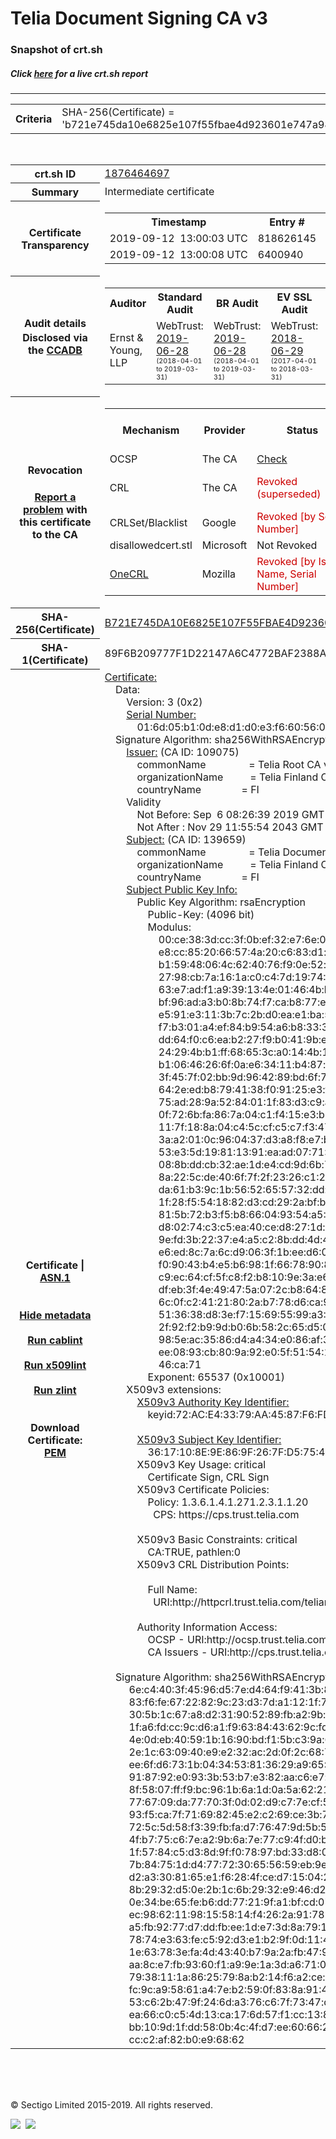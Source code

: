 # Telia Document Signing CA v3
### Snapshot of crt.sh
##### Click [here](https://crt.sh/?q=B721E745DA10E6825E107F55FBAE4D923601E747A9830ED956CD2886CA15A8F8) for a live crt.sh report

---
<!DOCTYPE HTML PUBLIC "-//W3C//DTD HTML 4.0 Transitional//EN">
<HTML>

<BODY>

<TABLE>
  <TR>
    <TH class="outer">Criteria</TH>
    <TD class="outer">SHA-256(Certificate) = 'b721e745da10e6825e107f55fbae4d923601e747a9830ed956cd2886ca15a8f8'</TD>
  </TR>
</TABLE>
<BR>
<TABLE>
  <TR>
    <TH class="outer">crt.sh ID</TH>
    <TD class="outer"><A href="?id=1876464697">1876464697</A></TD>
  </TR>
  <TR>
    <TH class="outer">Summary</TH>
    <TD class="outer">Intermediate certificate</TD>
  </TR>
  <TR>
    <TH class="outer">Certificate<BR>Transparency</TH>
    <TD class="outer">
<TABLE class="options" style="margin-left:0px">
  <TR>
    <TH>Timestamp</TH>
    <TH>Entry #</TH>
    <TH>Log Operator</TH>
    <TH>Log URL</TH>
  </TR>
  <TR>
    <TD>2019-09-12&nbsp; <FONT class="small">13:00:03 UTC</FONT></TD>
    <TD>818626145</TD>
    <TD>Google</TD>
    <TD>https://ct.googleapis.com/rocketeer</TD>
  </TR>
  <TR>
    <TD>2019-09-12&nbsp; <FONT class="small">13:00:08 UTC</FONT></TD>
    <TD>6400940</TD>
    <TD>Sectigo</TD>
    <TD>https://dodo.ct.comodo.com</TD>
  </TR>
</TABLE>
    </TD>
  </TR>
  <TR>
    <TH class="outer">Audit details<BR>
      <DIV class="small" style="padding-top:3px">Disclosed via the
        <A href="//ccadb-public.secure.force.com/mozilla/PublicAllIntermediateCerts" target="_blank">CCADB</A></DIV>
    </TH>
    <TD class="outer">
<TABLE class="options" style="margin-left:0px">
  <TR>
    <TH>Auditor</TH>
    <TH>Standard Audit</TH>
    <TH>BR Audit</TH>
    <TH>EV SSL Audit</TH>
    <TH>Documents</TH>
    <TH>CCADB</TH>
    <TH>Root Owner / Certificate</TH>
  </TR>
  <TR>
    <TD style="vertical-align:middle">Ernst & Young, LLP</TD>
    <TD>WebTrust:
      <A href="https://www.cpacanada.ca/generichandlers/CPACHandler.ashx?attachmentid=231161" target="_blank">2019-06-28</A>
      <BR><FONT style="font-size:8pt">(2018-04-01 to 2019-03-31)</FONT></TD>
    <TD>WebTrust:
      <A href="https://support.trust.telia.com/download/CA/Telia-WebTrust-For-CA-SSL-Baseline-With-Network-Security-Report-2019.pdf" target="_blank">2019-06-28</A>
      <BR><FONT style="font-size:8pt">(2018-04-01 to 2019-03-31)</FONT></TD>
    <TD>WebTrust:
      <A href="https://support.trust.telia.com/download/CA/TeliaEVWebTrustReport2018.pdf" target="_blank">2018-06-29</A>
      <BR><FONT style="font-size:8pt">(2017-04-01 to 2018-03-31)</FONT></TD>
    <TD>
      <A href="https://repository.trust.teliasonera.com/Telia_Server_Certificate_CPS_v2.5.pdf" target="blank">CP</A>
      <A href="https://repository.trust.teliasonera.com/Telia_Root_CPS_v2.4.pdf" target="blank">CPS</A>
    </TD>
    <TD><A href="//ccadb.force.com/0011J00001QzxBpQAJ" target="_blank">0011J00001QzxBpQAJ</A></TD>
    <TD><A href="/?id=989582">Telia Company (formerly TeliaSonera)</A></TD>
  </TR>
</TABLE>
    </TD>
  </TR>
  <TR>
    <TH class="outer">Revocation<BR><BR>
      <DIV class="small" style="padding-top:3px"><A href="?id=1876464697&opt=problemreporting">Report a problem</A> with<BR>this certificate to the CA</DIV></TH>
    <TD class="outer">
      <TABLE class="options" style="margin-left:0px">
        <TR>
          <TH>Mechanism</TH>
          <TH>Provider</TH>
          <TH>Status</TH>
          <TH>Revocation Date</TH>
          <TH>Last Observed in CRL</TH>
          <TH>Last Checked <SPAN style="color:#CC0000;vertical-align:middle;font-size:70%;font-weight:normal">(Error)</SPAN></TH>
        </TR>
        <TR>
          <TD>OCSP</TD>
          <TD>The CA</TD>
          <TD><A href="?id=1876464697&opt=ocsp">Check</A></TD>
          <TD><SPAN style="color:#888888">?</SPAN></TD>
          <TD><SPAN style="color:#888888">n/a</SPAN></TD>
          <TD><SPAN style="color:#888888">?</SPAN></TD>
        </TR>
        <TR>
          <TD>CRL</TD>
          <TD>The CA</TD>
          <TD><SPAN style="color:#CC0000">Revoked (superseded)</SPAN></TD><TD>2019-09-10&nbsp; <FONT class="small">08:48:53 UTC</FONT></TD><TD>2019-09-11&nbsp; <FONT class="small">12:11:03 UTC</FONT></TD><TD>2019-12-04&nbsp; <FONT class="small">16:20:23 UTC</FONT></TD>
        </TR>
        <TR>
          <TD>CRLSet/Blacklist</TD>
          <TD>Google</TD>
          <TD><SPAN style="color:#CC0000">Revoked [by Serial Number]</SPAN></TD>
          <TD><SPAN style="color:#888888">n/a</SPAN></TD>
          <TD><SPAN style="color:#888888">n/a</SPAN></TD>
          <TD><SPAN style="color:#888888">n/a</SPAN></TD>
        </TR>
        <TR>
          <TD>disallowedcert.stl</TD>
          <TD>Microsoft</TD>
          <TD>Not Revoked</TD>
          <TD><SPAN style="color:#888888">n/a</SPAN></TD>
          <TD><SPAN style="color:#888888">n/a</SPAN></TD>
          <TD><SPAN style="color:#888888">n/a</SPAN></TD>
        </TR>
        <TR>
          <TD><A href="/mozilla-onecrl" target="_blank">OneCRL</A></TD>
          <TD>Mozilla</TD>
          <TD><SPAN style="color:#CC0000">Revoked [by Issuer Name, Serial Number]</SPAN></TD><TD><SPAN style="color:#888888">Unknown</SPAN></TD>
          <TD><SPAN style="color:#888888">n/a</SPAN></TD>
          <TD><SPAN style="color:#888888">n/a</SPAN></TD>
        </TR>
      </TABLE>
    </TD>
  </TR>
  <TR>
    <TH class="outer">SHA-256(Certificate)</TH>
    <TD class="outer"><A href="//censys.io/certificates/b721e745da10e6825e107f55fbae4d923601e747a9830ed956cd2886ca15a8f8">B721E745DA10E6825E107F55FBAE4D923601E747A9830ED956CD2886CA15A8F8</A></TD>
  </TR>
  <TR>
    <TH class="outer">SHA-1(Certificate)</TH>
    <TD class="outer">89F6B209777F1D22147A6C4772BAF2388A9B3C01</TD>
  </TR>
  <TR>
    <TH class="outer">Certificate | <A href="?asn1=1876464697">ASN.1</A>
      <SPAN class="small"><BR>
      <BR><BR><A href="?id=1876464697&opt=nometadata">Hide metadata</A>
      <BR><BR><A href="?id=1876464697&opt=cablint">Run cablint</A>
      <BR><BR><A href="?id=1876464697&opt=x509lint">Run x509lint</A>
      <BR><BR><A href="?id=1876464697&opt=zlint">Run zlint</A>
      <BR><BR><BR>Download Certificate: <A href="?d=1876464697">PEM</A>
      </SPAN>
    </TH>
    <TD class="text"><A href="?d=1876464697">Certificate:</A><BR>&nbsp;&nbsp;&nbsp;&nbsp;Data:<BR>&nbsp;&nbsp;&nbsp;&nbsp;&nbsp;&nbsp;&nbsp;&nbsp;Version:&nbsp;3&nbsp;(0x2)<BR>&nbsp;&nbsp;&nbsp;&nbsp;&nbsp;&nbsp;&nbsp;&nbsp;<A href="?serial=016d05b10de8d1d0e3f660560a6a9b">Serial&nbsp;Number:</A><BR>&nbsp;&nbsp;&nbsp;&nbsp;&nbsp;&nbsp;&nbsp;&nbsp;&nbsp;&nbsp;&nbsp;&nbsp;01:6d:05:b1:0d:e8:d1:d0:e3:f6:60:56:0a:6a:9b<BR>&nbsp;&nbsp;&nbsp;&nbsp;Signature&nbsp;Algorithm:&nbsp;sha256WithRSAEncryption<BR>&nbsp;&nbsp;&nbsp;&nbsp;&nbsp;&nbsp;&nbsp;&nbsp;<A href="?caid=109075">Issuer:</A> <SPAN class="small">(CA ID: 109075)</SPAN><BR>&nbsp;&nbsp;&nbsp;&nbsp;&nbsp;&nbsp;&nbsp;&nbsp;&nbsp;&nbsp;&nbsp;&nbsp;commonName&nbsp;&nbsp;&nbsp;&nbsp;&nbsp;&nbsp;&nbsp;&nbsp;&nbsp;&nbsp;&nbsp;&nbsp;&nbsp;&nbsp;&nbsp;&nbsp;=&nbsp;Telia&nbsp;Root&nbsp;CA&nbsp;v2<BR>&nbsp;&nbsp;&nbsp;&nbsp;&nbsp;&nbsp;&nbsp;&nbsp;&nbsp;&nbsp;&nbsp;&nbsp;organizationName&nbsp;&nbsp;&nbsp;&nbsp;&nbsp;&nbsp;&nbsp;&nbsp;&nbsp;&nbsp;=&nbsp;Telia&nbsp;Finland&nbsp;Oyj<BR>&nbsp;&nbsp;&nbsp;&nbsp;&nbsp;&nbsp;&nbsp;&nbsp;&nbsp;&nbsp;&nbsp;&nbsp;countryName&nbsp;&nbsp;&nbsp;&nbsp;&nbsp;&nbsp;&nbsp;&nbsp;&nbsp;&nbsp;&nbsp;&nbsp;&nbsp;&nbsp;&nbsp;=&nbsp;FI<BR>&nbsp;&nbsp;&nbsp;&nbsp;&nbsp;&nbsp;&nbsp;&nbsp;Validity<BR>&nbsp;&nbsp;&nbsp;&nbsp;&nbsp;&nbsp;&nbsp;&nbsp;&nbsp;&nbsp;&nbsp;&nbsp;Not&nbsp;Before:&nbsp;Sep&nbsp;&nbsp;6&nbsp;08:26:39&nbsp;2019&nbsp;GMT<BR>&nbsp;&nbsp;&nbsp;&nbsp;&nbsp;&nbsp;&nbsp;&nbsp;&nbsp;&nbsp;&nbsp;&nbsp;Not&nbsp;After&nbsp;:&nbsp;Nov&nbsp;29&nbsp;11:55:54&nbsp;2043&nbsp;GMT<BR>&nbsp;&nbsp;&nbsp;&nbsp;&nbsp;&nbsp;&nbsp;&nbsp;<A href="?caid=139659">Subject:</A> <SPAN class="small">(CA ID: 139659)</SPAN><BR>&nbsp;&nbsp;&nbsp;&nbsp;&nbsp;&nbsp;&nbsp;&nbsp;&nbsp;&nbsp;&nbsp;&nbsp;commonName&nbsp;&nbsp;&nbsp;&nbsp;&nbsp;&nbsp;&nbsp;&nbsp;&nbsp;&nbsp;&nbsp;&nbsp;&nbsp;&nbsp;&nbsp;&nbsp;=&nbsp;Telia&nbsp;Document&nbsp;Signing&nbsp;CA&nbsp;v3<BR>&nbsp;&nbsp;&nbsp;&nbsp;&nbsp;&nbsp;&nbsp;&nbsp;&nbsp;&nbsp;&nbsp;&nbsp;organizationName&nbsp;&nbsp;&nbsp;&nbsp;&nbsp;&nbsp;&nbsp;&nbsp;&nbsp;&nbsp;=&nbsp;Telia&nbsp;Finland&nbsp;Oyj<BR>&nbsp;&nbsp;&nbsp;&nbsp;&nbsp;&nbsp;&nbsp;&nbsp;&nbsp;&nbsp;&nbsp;&nbsp;countryName&nbsp;&nbsp;&nbsp;&nbsp;&nbsp;&nbsp;&nbsp;&nbsp;&nbsp;&nbsp;&nbsp;&nbsp;&nbsp;&nbsp;&nbsp;=&nbsp;FI<BR>&nbsp;&nbsp;&nbsp;&nbsp;&nbsp;&nbsp;&nbsp;&nbsp;<A href="?spkisha256=f981e22a4360abec2d639b83539ef10eb4cf59b32bd335daa36a3dcadec8dd75">Subject&nbsp;Public&nbsp;Key&nbsp;Info:</A><BR>&nbsp;&nbsp;&nbsp;&nbsp;&nbsp;&nbsp;&nbsp;&nbsp;&nbsp;&nbsp;&nbsp;&nbsp;Public&nbsp;Key&nbsp;Algorithm:&nbsp;rsaEncryption<BR>&nbsp;&nbsp;&nbsp;&nbsp;&nbsp;&nbsp;&nbsp;&nbsp;&nbsp;&nbsp;&nbsp;&nbsp;&nbsp;&nbsp;&nbsp;&nbsp;Public-Key:&nbsp;(4096&nbsp;bit)<BR>&nbsp;&nbsp;&nbsp;&nbsp;&nbsp;&nbsp;&nbsp;&nbsp;&nbsp;&nbsp;&nbsp;&nbsp;&nbsp;&nbsp;&nbsp;&nbsp;Modulus:<BR>&nbsp;&nbsp;&nbsp;&nbsp;&nbsp;&nbsp;&nbsp;&nbsp;&nbsp;&nbsp;&nbsp;&nbsp;&nbsp;&nbsp;&nbsp;&nbsp;&nbsp;&nbsp;&nbsp;&nbsp;00:ce:38:3d:cc:3f:0b:ef:32:e7:6e:0a:d4:a2:03:<BR>&nbsp;&nbsp;&nbsp;&nbsp;&nbsp;&nbsp;&nbsp;&nbsp;&nbsp;&nbsp;&nbsp;&nbsp;&nbsp;&nbsp;&nbsp;&nbsp;&nbsp;&nbsp;&nbsp;&nbsp;e8:cc:85:20:66:57:4a:20:c6:83:d1:c9:3d:e5:6e:<BR>&nbsp;&nbsp;&nbsp;&nbsp;&nbsp;&nbsp;&nbsp;&nbsp;&nbsp;&nbsp;&nbsp;&nbsp;&nbsp;&nbsp;&nbsp;&nbsp;&nbsp;&nbsp;&nbsp;&nbsp;b1:59:48:06:4c:62:40:76:f9:0e:52:fe:a2:5c:bc:<BR>&nbsp;&nbsp;&nbsp;&nbsp;&nbsp;&nbsp;&nbsp;&nbsp;&nbsp;&nbsp;&nbsp;&nbsp;&nbsp;&nbsp;&nbsp;&nbsp;&nbsp;&nbsp;&nbsp;&nbsp;27:98:cb:7a:16:1a:c0:c4:7d:19:74:44:5e:1e:8d:<BR>&nbsp;&nbsp;&nbsp;&nbsp;&nbsp;&nbsp;&nbsp;&nbsp;&nbsp;&nbsp;&nbsp;&nbsp;&nbsp;&nbsp;&nbsp;&nbsp;&nbsp;&nbsp;&nbsp;&nbsp;63:e7:ad:f1:a9:39:13:4e:01:46:4b:b7:b7:ae:98:<BR>&nbsp;&nbsp;&nbsp;&nbsp;&nbsp;&nbsp;&nbsp;&nbsp;&nbsp;&nbsp;&nbsp;&nbsp;&nbsp;&nbsp;&nbsp;&nbsp;&nbsp;&nbsp;&nbsp;&nbsp;bf:96:ad:a3:b0:8b:74:f7:ca:b8:77:e9:2b:57:2e:<BR>&nbsp;&nbsp;&nbsp;&nbsp;&nbsp;&nbsp;&nbsp;&nbsp;&nbsp;&nbsp;&nbsp;&nbsp;&nbsp;&nbsp;&nbsp;&nbsp;&nbsp;&nbsp;&nbsp;&nbsp;e5:91:e3:11:3b:7c:2b:d0:ea:e1:ba:58:22:ae:39:<BR>&nbsp;&nbsp;&nbsp;&nbsp;&nbsp;&nbsp;&nbsp;&nbsp;&nbsp;&nbsp;&nbsp;&nbsp;&nbsp;&nbsp;&nbsp;&nbsp;&nbsp;&nbsp;&nbsp;&nbsp;f7:b3:01:a4:ef:84:b9:54:a6:b8:33:3f:55:d1:73:<BR>&nbsp;&nbsp;&nbsp;&nbsp;&nbsp;&nbsp;&nbsp;&nbsp;&nbsp;&nbsp;&nbsp;&nbsp;&nbsp;&nbsp;&nbsp;&nbsp;&nbsp;&nbsp;&nbsp;&nbsp;dd:64:f0:c6:ea:b2:27:f9:b0:41:9b:ed:65:11:90:<BR>&nbsp;&nbsp;&nbsp;&nbsp;&nbsp;&nbsp;&nbsp;&nbsp;&nbsp;&nbsp;&nbsp;&nbsp;&nbsp;&nbsp;&nbsp;&nbsp;&nbsp;&nbsp;&nbsp;&nbsp;24:29:4b:b1:ff:68:65:3c:a0:14:4b:19:f6:b5:c0:<BR>&nbsp;&nbsp;&nbsp;&nbsp;&nbsp;&nbsp;&nbsp;&nbsp;&nbsp;&nbsp;&nbsp;&nbsp;&nbsp;&nbsp;&nbsp;&nbsp;&nbsp;&nbsp;&nbsp;&nbsp;b1:06:46:26:6f:0a:e6:34:11:b4:87:c6:9a:86:d7:<BR>&nbsp;&nbsp;&nbsp;&nbsp;&nbsp;&nbsp;&nbsp;&nbsp;&nbsp;&nbsp;&nbsp;&nbsp;&nbsp;&nbsp;&nbsp;&nbsp;&nbsp;&nbsp;&nbsp;&nbsp;3f:45:7f:02:bb:9d:96:42:89:bd:6f:7e:42:34:26:<BR>&nbsp;&nbsp;&nbsp;&nbsp;&nbsp;&nbsp;&nbsp;&nbsp;&nbsp;&nbsp;&nbsp;&nbsp;&nbsp;&nbsp;&nbsp;&nbsp;&nbsp;&nbsp;&nbsp;&nbsp;64:2e:ed:b8:79:41:38:f0:91:25:e3:f7:8f:51:15:<BR>&nbsp;&nbsp;&nbsp;&nbsp;&nbsp;&nbsp;&nbsp;&nbsp;&nbsp;&nbsp;&nbsp;&nbsp;&nbsp;&nbsp;&nbsp;&nbsp;&nbsp;&nbsp;&nbsp;&nbsp;75:ad:28:9a:52:84:01:1f:83:d3:c9:ae:bf:fe:40:<BR>&nbsp;&nbsp;&nbsp;&nbsp;&nbsp;&nbsp;&nbsp;&nbsp;&nbsp;&nbsp;&nbsp;&nbsp;&nbsp;&nbsp;&nbsp;&nbsp;&nbsp;&nbsp;&nbsp;&nbsp;0f:72:6b:fa:86:7a:04:c1:f4:15:e3:b2:d2:81:21:<BR>&nbsp;&nbsp;&nbsp;&nbsp;&nbsp;&nbsp;&nbsp;&nbsp;&nbsp;&nbsp;&nbsp;&nbsp;&nbsp;&nbsp;&nbsp;&nbsp;&nbsp;&nbsp;&nbsp;&nbsp;11:7f:18:8a:04:c4:5c:cf:c5:c7:f3:47:73:c0:bc:<BR>&nbsp;&nbsp;&nbsp;&nbsp;&nbsp;&nbsp;&nbsp;&nbsp;&nbsp;&nbsp;&nbsp;&nbsp;&nbsp;&nbsp;&nbsp;&nbsp;&nbsp;&nbsp;&nbsp;&nbsp;3a:a2:01:0c:96:04:37:d3:a8:f8:e7:bf:b0:70:ac:<BR>&nbsp;&nbsp;&nbsp;&nbsp;&nbsp;&nbsp;&nbsp;&nbsp;&nbsp;&nbsp;&nbsp;&nbsp;&nbsp;&nbsp;&nbsp;&nbsp;&nbsp;&nbsp;&nbsp;&nbsp;53:e3:5d:19:81:13:91:ea:ad:07:71:87:3a:55:d2:<BR>&nbsp;&nbsp;&nbsp;&nbsp;&nbsp;&nbsp;&nbsp;&nbsp;&nbsp;&nbsp;&nbsp;&nbsp;&nbsp;&nbsp;&nbsp;&nbsp;&nbsp;&nbsp;&nbsp;&nbsp;08:8b:dd:cb:32:ae:1d:e4:cd:9d:6b:7b:ad:f0:0d:<BR>&nbsp;&nbsp;&nbsp;&nbsp;&nbsp;&nbsp;&nbsp;&nbsp;&nbsp;&nbsp;&nbsp;&nbsp;&nbsp;&nbsp;&nbsp;&nbsp;&nbsp;&nbsp;&nbsp;&nbsp;8a:22:5c:de:40:6f:7f:2f:23:26:c1:25:e1:f2:ac:<BR>&nbsp;&nbsp;&nbsp;&nbsp;&nbsp;&nbsp;&nbsp;&nbsp;&nbsp;&nbsp;&nbsp;&nbsp;&nbsp;&nbsp;&nbsp;&nbsp;&nbsp;&nbsp;&nbsp;&nbsp;da:61:b3:9c:1b:56:52:65:57:32:dd:30:e8:d2:36:<BR>&nbsp;&nbsp;&nbsp;&nbsp;&nbsp;&nbsp;&nbsp;&nbsp;&nbsp;&nbsp;&nbsp;&nbsp;&nbsp;&nbsp;&nbsp;&nbsp;&nbsp;&nbsp;&nbsp;&nbsp;1f:28:f5:54:18:82:d3:cd:29:2a:bf:bb:b3:8e:6d:<BR>&nbsp;&nbsp;&nbsp;&nbsp;&nbsp;&nbsp;&nbsp;&nbsp;&nbsp;&nbsp;&nbsp;&nbsp;&nbsp;&nbsp;&nbsp;&nbsp;&nbsp;&nbsp;&nbsp;&nbsp;81:5b:72:b3:f5:b8:66:04:93:54:a5:0e:ec:2e:b7:<BR>&nbsp;&nbsp;&nbsp;&nbsp;&nbsp;&nbsp;&nbsp;&nbsp;&nbsp;&nbsp;&nbsp;&nbsp;&nbsp;&nbsp;&nbsp;&nbsp;&nbsp;&nbsp;&nbsp;&nbsp;d8:02:74:c3:c5:ea:40:ce:d8:27:1d:bf:09:10:d6:<BR>&nbsp;&nbsp;&nbsp;&nbsp;&nbsp;&nbsp;&nbsp;&nbsp;&nbsp;&nbsp;&nbsp;&nbsp;&nbsp;&nbsp;&nbsp;&nbsp;&nbsp;&nbsp;&nbsp;&nbsp;9e:fd:3b:22:37:e4:a5:c2:8b:dd:4d:41:58:ac:6d:<BR>&nbsp;&nbsp;&nbsp;&nbsp;&nbsp;&nbsp;&nbsp;&nbsp;&nbsp;&nbsp;&nbsp;&nbsp;&nbsp;&nbsp;&nbsp;&nbsp;&nbsp;&nbsp;&nbsp;&nbsp;e6:ed:8c:7a:6c:d9:06:3f:1b:ee:d6:01:38:ab:b5:<BR>&nbsp;&nbsp;&nbsp;&nbsp;&nbsp;&nbsp;&nbsp;&nbsp;&nbsp;&nbsp;&nbsp;&nbsp;&nbsp;&nbsp;&nbsp;&nbsp;&nbsp;&nbsp;&nbsp;&nbsp;f0:90:43:b4:e5:b6:98:1f:66:78:90:83:8b:40:09:<BR>&nbsp;&nbsp;&nbsp;&nbsp;&nbsp;&nbsp;&nbsp;&nbsp;&nbsp;&nbsp;&nbsp;&nbsp;&nbsp;&nbsp;&nbsp;&nbsp;&nbsp;&nbsp;&nbsp;&nbsp;c9:ec:64:cf:5f:c8:f2:b8:10:9e:3a:e6:a1:4e:34:<BR>&nbsp;&nbsp;&nbsp;&nbsp;&nbsp;&nbsp;&nbsp;&nbsp;&nbsp;&nbsp;&nbsp;&nbsp;&nbsp;&nbsp;&nbsp;&nbsp;&nbsp;&nbsp;&nbsp;&nbsp;df:eb:3f:4e:49:47:5a:07:2c:b8:64:81:33:b6:7a:<BR>&nbsp;&nbsp;&nbsp;&nbsp;&nbsp;&nbsp;&nbsp;&nbsp;&nbsp;&nbsp;&nbsp;&nbsp;&nbsp;&nbsp;&nbsp;&nbsp;&nbsp;&nbsp;&nbsp;&nbsp;6c:0f:c2:41:21:80:2a:b7:78:d6:ca:97:ac:53:9a:<BR>&nbsp;&nbsp;&nbsp;&nbsp;&nbsp;&nbsp;&nbsp;&nbsp;&nbsp;&nbsp;&nbsp;&nbsp;&nbsp;&nbsp;&nbsp;&nbsp;&nbsp;&nbsp;&nbsp;&nbsp;51:36:38:d8:3e:f7:15:69:55:99:a3:5a:01:58:86:<BR>&nbsp;&nbsp;&nbsp;&nbsp;&nbsp;&nbsp;&nbsp;&nbsp;&nbsp;&nbsp;&nbsp;&nbsp;&nbsp;&nbsp;&nbsp;&nbsp;&nbsp;&nbsp;&nbsp;&nbsp;2f:92:f2:b9:9d:b0:6b:58:2c:65:d5:00:43:de:55:<BR>&nbsp;&nbsp;&nbsp;&nbsp;&nbsp;&nbsp;&nbsp;&nbsp;&nbsp;&nbsp;&nbsp;&nbsp;&nbsp;&nbsp;&nbsp;&nbsp;&nbsp;&nbsp;&nbsp;&nbsp;98:5e:ac:35:86:d4:a4:34:e0:86:af:37:c4:89:e9:<BR>&nbsp;&nbsp;&nbsp;&nbsp;&nbsp;&nbsp;&nbsp;&nbsp;&nbsp;&nbsp;&nbsp;&nbsp;&nbsp;&nbsp;&nbsp;&nbsp;&nbsp;&nbsp;&nbsp;&nbsp;ee:08:93:cb:80:9a:92:e0:5f:51:54:11:a2:93:9d:<BR>&nbsp;&nbsp;&nbsp;&nbsp;&nbsp;&nbsp;&nbsp;&nbsp;&nbsp;&nbsp;&nbsp;&nbsp;&nbsp;&nbsp;&nbsp;&nbsp;&nbsp;&nbsp;&nbsp;&nbsp;46:ca:71<BR>&nbsp;&nbsp;&nbsp;&nbsp;&nbsp;&nbsp;&nbsp;&nbsp;&nbsp;&nbsp;&nbsp;&nbsp;&nbsp;&nbsp;&nbsp;&nbsp;Exponent:&nbsp;65537&nbsp;(0x10001)<BR>&nbsp;&nbsp;&nbsp;&nbsp;&nbsp;&nbsp;&nbsp;&nbsp;X509v3&nbsp;extensions:<BR>&nbsp;&nbsp;&nbsp;&nbsp;&nbsp;&nbsp;&nbsp;&nbsp;&nbsp;&nbsp;&nbsp;&nbsp;<A href="?ski=72ace43379aa4587f6fdac1d9ed6c72f86d82439">X509v3&nbsp;Authority&nbsp;Key&nbsp;Identifier:</A><BR>&nbsp;&nbsp;&nbsp;&nbsp;&nbsp;&nbsp;&nbsp;&nbsp;&nbsp;&nbsp;&nbsp;&nbsp;&nbsp;&nbsp;&nbsp;&nbsp;keyid:72:AC:E4:33:79:AA:45:87:F6:FD:AC:1D:9E:D6:C7:2F:86:D8:24:39<BR><BR>&nbsp;&nbsp;&nbsp;&nbsp;&nbsp;&nbsp;&nbsp;&nbsp;&nbsp;&nbsp;&nbsp;&nbsp;<A href="?ski=3617108e9e869f267fd57542fad37bc29059de54">X509v3&nbsp;Subject&nbsp;Key&nbsp;Identifier:</A><BR>&nbsp;&nbsp;&nbsp;&nbsp;&nbsp;&nbsp;&nbsp;&nbsp;&nbsp;&nbsp;&nbsp;&nbsp;&nbsp;&nbsp;&nbsp;&nbsp;36:17:10:8E:9E:86:9F:26:7F:D5:75:42:FA:D3:7B:C2:90:59:DE:54<BR>&nbsp;&nbsp;&nbsp;&nbsp;&nbsp;&nbsp;&nbsp;&nbsp;&nbsp;&nbsp;&nbsp;&nbsp;X509v3&nbsp;Key&nbsp;Usage:&nbsp;critical<BR>&nbsp;&nbsp;&nbsp;&nbsp;&nbsp;&nbsp;&nbsp;&nbsp;&nbsp;&nbsp;&nbsp;&nbsp;&nbsp;&nbsp;&nbsp;&nbsp;Certificate&nbsp;Sign,&nbsp;CRL&nbsp;Sign<BR>&nbsp;&nbsp;&nbsp;&nbsp;&nbsp;&nbsp;&nbsp;&nbsp;&nbsp;&nbsp;&nbsp;&nbsp;X509v3&nbsp;Certificate&nbsp;Policies:&nbsp;<BR>&nbsp;&nbsp;&nbsp;&nbsp;&nbsp;&nbsp;&nbsp;&nbsp;&nbsp;&nbsp;&nbsp;&nbsp;&nbsp;&nbsp;&nbsp;&nbsp;Policy:&nbsp;1.3.6.1.4.1.271.2.3.1.1.20<BR>&nbsp;&nbsp;&nbsp;&nbsp;&nbsp;&nbsp;&nbsp;&nbsp;&nbsp;&nbsp;&nbsp;&nbsp;&nbsp;&nbsp;&nbsp;&nbsp;&nbsp;&nbsp;CPS:&nbsp;https://cps.trust.telia.com<BR><BR>&nbsp;&nbsp;&nbsp;&nbsp;&nbsp;&nbsp;&nbsp;&nbsp;&nbsp;&nbsp;&nbsp;&nbsp;X509v3&nbsp;Basic&nbsp;Constraints:&nbsp;critical<BR>&nbsp;&nbsp;&nbsp;&nbsp;&nbsp;&nbsp;&nbsp;&nbsp;&nbsp;&nbsp;&nbsp;&nbsp;&nbsp;&nbsp;&nbsp;&nbsp;CA:TRUE,&nbsp;pathlen:0<BR>&nbsp;&nbsp;&nbsp;&nbsp;&nbsp;&nbsp;&nbsp;&nbsp;&nbsp;&nbsp;&nbsp;&nbsp;X509v3&nbsp;CRL&nbsp;Distribution&nbsp;Points:&nbsp;<BR><BR>&nbsp;&nbsp;&nbsp;&nbsp;&nbsp;&nbsp;&nbsp;&nbsp;&nbsp;&nbsp;&nbsp;&nbsp;&nbsp;&nbsp;&nbsp;&nbsp;Full&nbsp;Name:<BR>&nbsp;&nbsp;&nbsp;&nbsp;&nbsp;&nbsp;&nbsp;&nbsp;&nbsp;&nbsp;&nbsp;&nbsp;&nbsp;&nbsp;&nbsp;&nbsp;&nbsp;&nbsp;URI:http://httpcrl.trust.telia.com/teliarootcav2.crl<BR><BR>&nbsp;&nbsp;&nbsp;&nbsp;&nbsp;&nbsp;&nbsp;&nbsp;&nbsp;&nbsp;&nbsp;&nbsp;Authority&nbsp;Information&nbsp;Access:&nbsp;<BR>&nbsp;&nbsp;&nbsp;&nbsp;&nbsp;&nbsp;&nbsp;&nbsp;&nbsp;&nbsp;&nbsp;&nbsp;&nbsp;&nbsp;&nbsp;&nbsp;OCSP&nbsp;-&nbsp;URI:http://ocsp.trust.telia.com<BR>&nbsp;&nbsp;&nbsp;&nbsp;&nbsp;&nbsp;&nbsp;&nbsp;&nbsp;&nbsp;&nbsp;&nbsp;&nbsp;&nbsp;&nbsp;&nbsp;CA&nbsp;Issuers&nbsp;-&nbsp;URI:http://cps.trust.telia.com/teliarootcav2.cer<BR><BR>&nbsp;&nbsp;&nbsp;&nbsp;Signature&nbsp;Algorithm:&nbsp;sha256WithRSAEncryption<BR>&nbsp;&nbsp;&nbsp;&nbsp;&nbsp;&nbsp;&nbsp;&nbsp;&nbsp;6e:c4:40:3f:45:96:d5:7e:d4:64:f9:41:3b:8e:5a:af:ef:32:<BR>&nbsp;&nbsp;&nbsp;&nbsp;&nbsp;&nbsp;&nbsp;&nbsp;&nbsp;83:f6:fe:67:22:82:9c:23:d3:7d:a1:12:1f:74:61:e3:f6:08:<BR>&nbsp;&nbsp;&nbsp;&nbsp;&nbsp;&nbsp;&nbsp;&nbsp;&nbsp;30:5b:1c:67:a8:d2:31:90:52:89:fb:a2:9b:25:b8:34:09:bc:<BR>&nbsp;&nbsp;&nbsp;&nbsp;&nbsp;&nbsp;&nbsp;&nbsp;&nbsp;1f:a6:fd:cc:9c:d6:a1:f9:63:84:43:62:9c:fd:bf:34:3c:b5:<BR>&nbsp;&nbsp;&nbsp;&nbsp;&nbsp;&nbsp;&nbsp;&nbsp;&nbsp;4e:0d:eb:40:59:1b:16:90:bd:f1:5b:c3:9a:60:e8:f8:a3:b1:<BR>&nbsp;&nbsp;&nbsp;&nbsp;&nbsp;&nbsp;&nbsp;&nbsp;&nbsp;2e:1c:63:09:40:e9:e2:32:ac:2d:0f:2c:68:73:4b:35:91:f3:<BR>&nbsp;&nbsp;&nbsp;&nbsp;&nbsp;&nbsp;&nbsp;&nbsp;&nbsp;ee:6f:d6:73:1b:04:34:53:81:36:29:a9:65:62:a1:9c:1d:0a:<BR>&nbsp;&nbsp;&nbsp;&nbsp;&nbsp;&nbsp;&nbsp;&nbsp;&nbsp;91:87:92:e0:93:3b:53:b7:e3:82:aa:c6:e7:c2:c4:f1:5d:01:<BR>&nbsp;&nbsp;&nbsp;&nbsp;&nbsp;&nbsp;&nbsp;&nbsp;&nbsp;8f:58:07:ff:f9:bc:96:1b:6a:1d:0a:5a:62:21:8b:94:79:74:<BR>&nbsp;&nbsp;&nbsp;&nbsp;&nbsp;&nbsp;&nbsp;&nbsp;&nbsp;77:67:09:da:77:70:3f:0d:02:d9:c7:7e:cf:5e:29:a6:62:2c:<BR>&nbsp;&nbsp;&nbsp;&nbsp;&nbsp;&nbsp;&nbsp;&nbsp;&nbsp;93:f5:ca:7f:71:69:82:45:e2:c2:69:ce:3b:73:d8:d1:01:dd:<BR>&nbsp;&nbsp;&nbsp;&nbsp;&nbsp;&nbsp;&nbsp;&nbsp;&nbsp;72:5c:5d:58:f3:39:fb:fa:d7:76:47:9d:5b:5e:38:29:dc:eb:<BR>&nbsp;&nbsp;&nbsp;&nbsp;&nbsp;&nbsp;&nbsp;&nbsp;&nbsp;4f:b7:75:c6:7e:a2:9b:6a:7e:77:c9:4f:d0:b4:9d:ef:6d:64:<BR>&nbsp;&nbsp;&nbsp;&nbsp;&nbsp;&nbsp;&nbsp;&nbsp;&nbsp;1f:57:84:c5:d3:8d:9f:f0:78:97:bd:33:d8:0b:34:c2:9a:4e:<BR>&nbsp;&nbsp;&nbsp;&nbsp;&nbsp;&nbsp;&nbsp;&nbsp;&nbsp;7b:84:75:1d:d4:77:72:30:65:56:59:eb:9e:b7:52:2b:73:22:<BR>&nbsp;&nbsp;&nbsp;&nbsp;&nbsp;&nbsp;&nbsp;&nbsp;&nbsp;d2:a3:30:81:65:e1:f6:28:4f:ce:d7:15:04:28:1a:75:4d:9e:<BR>&nbsp;&nbsp;&nbsp;&nbsp;&nbsp;&nbsp;&nbsp;&nbsp;&nbsp;8b:29:32:d5:0e:2b:1c:6b:29:32:e9:46:d2:19:87:ca:ed:1b:<BR>&nbsp;&nbsp;&nbsp;&nbsp;&nbsp;&nbsp;&nbsp;&nbsp;&nbsp;0e:34:be:65:fe:b6:dd:77:21:9f:a1:bf:cd:07:70:b9:d6:fe:<BR>&nbsp;&nbsp;&nbsp;&nbsp;&nbsp;&nbsp;&nbsp;&nbsp;&nbsp;ec:98:62:11:98:15:58:14:f4:26:2a:91:78:80:3d:ae:cb:17:<BR>&nbsp;&nbsp;&nbsp;&nbsp;&nbsp;&nbsp;&nbsp;&nbsp;&nbsp;a5:fb:92:77:d7:dd:fb:ee:1d:e7:3d:8a:79:18:4a:2a:98:38:<BR>&nbsp;&nbsp;&nbsp;&nbsp;&nbsp;&nbsp;&nbsp;&nbsp;&nbsp;78:74:e3:63:fe:c5:92:d3:e1:b2:9f:0d:11:4e:08:8e:07:70:<BR>&nbsp;&nbsp;&nbsp;&nbsp;&nbsp;&nbsp;&nbsp;&nbsp;&nbsp;1e:63:78:3e:fa:4d:43:40:b7:9a:2a:fb:47:96:8d:3a:a2:0c:<BR>&nbsp;&nbsp;&nbsp;&nbsp;&nbsp;&nbsp;&nbsp;&nbsp;&nbsp;aa:8c:e7:fb:93:60:f1:a9:9e:1a:3d:a6:71:03:70:4e:59:20:<BR>&nbsp;&nbsp;&nbsp;&nbsp;&nbsp;&nbsp;&nbsp;&nbsp;&nbsp;79:38:11:1a:86:25:79:8a:b2:14:f6:a2:ce:08:77:7b:8f:ad:<BR>&nbsp;&nbsp;&nbsp;&nbsp;&nbsp;&nbsp;&nbsp;&nbsp;&nbsp;fc:9c:a9:58:61:a4:7e:b2:59:0f:83:8a:91:46:28:4b:6b:0c:<BR>&nbsp;&nbsp;&nbsp;&nbsp;&nbsp;&nbsp;&nbsp;&nbsp;&nbsp;53:c6:2b:47:9f:24:6d:a3:76:c6:7f:73:47:d4:dd:67:cb:03:<BR>&nbsp;&nbsp;&nbsp;&nbsp;&nbsp;&nbsp;&nbsp;&nbsp;&nbsp;ea:66:c0:c5:4d:13:ca:17:6d:57:f1:cc:13:8c:63:90:31:a2:<BR>&nbsp;&nbsp;&nbsp;&nbsp;&nbsp;&nbsp;&nbsp;&nbsp;&nbsp;bb:10:9d:1f:dd:58:0b:4c:4f:d7:ee:60:66:2a:e6:5f:b4:a8:<BR>&nbsp;&nbsp;&nbsp;&nbsp;&nbsp;&nbsp;&nbsp;&nbsp;&nbsp;cc:c2:af:82:b0:e9:68:62<BR>    </TD>
  </TR>
</TABLE>

  <BR><BR><BR>

  <P class="copyright">&copy; Sectigo Limited 2015-2019. All rights reserved.</P>
  <DIV>
    <A href="https://sectigo.com/"><IMG src="/sectigo_s.png"></A>
    &nbsp;<A href="https://github.com/crtsh"><IMG src="/GitHub-Mark-32px.png"></A>
  </DIV>
</BODY>
</HTML>

